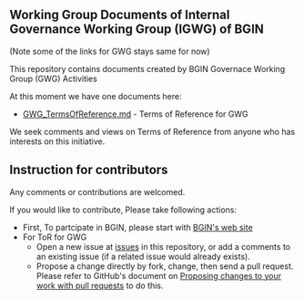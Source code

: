 Working Group Documents of Internal Governance Working Group (IGWG) of BGIN
---------------------------------------------------------------------------

(Note some of the links for GWG stays same for now)

This repository contains documents created by BGIN Governace Working Group (GWG) Activities

At this moment we have one documents here:
- [GWG_TermsOfReference.md](./GWG_TermsOfReference.md) - Terms of Reference for GWG

We seek comments and views on Terms of Reference from anyone who has interests on this initiative.


Instruction for contributors
----------------------------

Any comments or contributions are welcomed.

If you would like to contribute, Please take following actions:
- First, To partcipate in BGIN, please start with [BGIN's web site](https://bgin-global.org)
- For ToR for GWG
    - Open a new issue at [issues](https://github.com/bgin-global/GWG_TermsOfRefernce/issues) in this repository, or add a comments to an existing issue (if a related issue would already exists).
    - Propose a change directly by fork, change, then send a pull request. Please refer to GitHub's document on [Proposing changes to your work with pull requests](https://help.github.com/en/github/collaborating-with-issues-and-pull-requests/proposing-changes-to-your-work-with-pull-requests) to do this.
